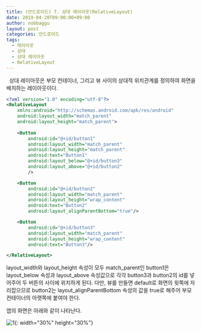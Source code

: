 ```yaml
---
title: (안드로이드) 7. 상대 레이아웃(RelativeLayout)
date: 2019-04-28T09:00:00+09:00
author: nobbaggu
layout: post
categories: 안드로이드
tags:
  - 레이아웃
  - 상대
  - 상대 레이아웃
  - RelativeLayout
---
```


&nbsp;
상대 레이아웃은 부모 컨테이너, 그리고 뷰 사이의 상대적 위치관계를 정의하여 화면을 배치하는 레이아웃이다.

~~~ xml
<?xml version="1.0" encoding="utf-8"?>
<RelativeLayout
    xmlns:android="http://schemas.android.com/apk/res/android"
    android:layout_width="match_parent"
    android:layout_height="match_parent">
    
    <Button
        android:id="@+id/button1"
        android:layout_width="match_parent"
        android:layout_height="match_parent"
        android:text="Button1"
        android:layout_below="@+id/button3"
        android:layout_above="@+id/button2"
        />

    <Button
        android:id="@+id/button2"
        android:layout_width="match_parent"
        android:layout_height="wrap_content"
        android:text="Button2"
        android:layout_alignParentBottom="true"/>

    <Button
        android:id="@+id/button3"
        android:layout_width="match_parent"
        android:layout_height="wrap_content"
        android:text="Button3"/>

</RelativeLayout>
~~~

layout_width와 layout_height 속성이 모두 match_parent인 button1은 layout_below 속성과 layout_above 속성값으로 각각 button3과 button2의 id를 넣어주어 두 버튼의 사이에 위치하게 된다. 다만, 뷰를 만들면 default로 화면의 윗쪽에 자리잡으므로 button2는 layout_alignParentBottom 속성의 값을 true로 해주어 부모 컨테이너의 아랫쪽에 붙여야 한다.

앱의 화면은 아래와 같이 나타난다.

![1](https://nobbaggu.github.io/images/android/7/1.jpg){: width="30%" height="30%"}